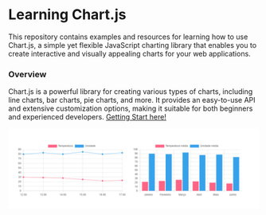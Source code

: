 # Learning Chart.js

This repository contains examples and resources for learning how to use Chart.js, a simple yet flexible JavaScript charting library that enables you to create interactive and visually appealing charts for your web applications.

### Overview

Chart.js is a powerful library for creating various types of charts, including line charts, bar charts, pie charts, and more. It provides an easy-to-use API and extensive customization options, making it suitable for both beginners and experienced developers. [Getting Start here!](https://www.chartjs.org/docs/latest/getting-started/)

<div>
    <img src="screenshot/default.png"/>
</div>
